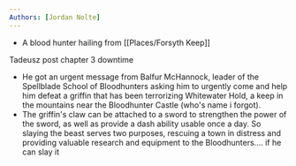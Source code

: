 ```yaml
---
Authors: [Jordan Nolte]
---
```


- A blood hunter hailing from [[Places/Forsyth Keep]]

Tadeusz post chapter 3 downtime
- He got an urgent message from Balfur McHannock, leader of the Spellblade School of Bloodhunters asking him to urgently come and help him defeat a griffin that has been terrorizing Whitewater Hold, a keep in the mountains near the Bloodhunter Castle (who's name i forgot).
- The griffin's claw can be attached to a sword to strengthen the power of the sword, as well as provide a dash ability usable once a day. So slaying the beast serves two purposes, rescuing a town in distress and providing valuable research and equipment to the Bloodhunters.... if he can slay it